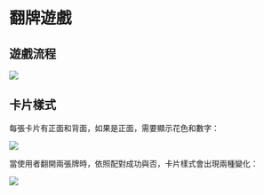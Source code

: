 # 翻牌遊戲

## 遊戲流程

![](https://github.com/bst0529/MicroProject/tree/master/MemorizingGame/img/game_flow.png)

## 卡片樣式

每張卡片有正面和背面，如果是正面，需要顯示花色和數字：

![](https://github.com/bst0529/MicroProject/tree/master/MemorizingGame/img/card_style.png)

當使用者翻開兩張牌時，依照配對成功與否，卡片樣式會出現兩種變化：

![](https://github.com/bst0529/MicroProject/tree/master/MemorizingGame/img/Paired_Unparied_Card_Style.png)